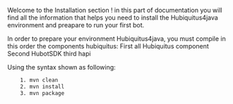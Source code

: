 Welcome to the Installation section ! in this part of documentation you will find all the information that helps you need to install the Hubiquitus4java environment and preapare to run your first bot.

In order to prepare your environment Hubiquitus4java, you must compile in this order the components hubiquitus:
First all Hubiquitus component 
Second HubotSDK
third hapi

Using the syntax shown as following:

```cmd
	1. mvn clean  
	2. mvn install
	3. mvn package 
```






